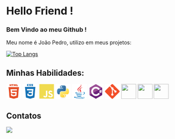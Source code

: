 # Hello Friend !

### Bem Vindo ao meu Github !

Meu nome é João Pedro, utilizo em meus projetos:

[![Top Langs](https://github-readme-stats.vercel.app/api/top-langs/?username=joaopedro116)](https://github.com/joaopedro116/github-readme-stats)

## Minhas Habilidades: 

 <p align="left">
    <img src="https://raw.githubusercontent.com/devicons/devicon/master/icons/html5/html5-plain-wordmark.svg" alt="html5"  width="40" height="40">
    <img src="https://raw.githubusercontent.com/devicons/devicon/master/icons/css3/css3-plain-wordmark.svg" alt="css3"  width="40" height="40">
    <img src="https://raw.githubusercontent.com/devicons/devicon/master/icons/javascript/javascript-plain.svg" alt="javascript"  width="40" height="40">
    <img src="https://raw.githubusercontent.com/devicons/devicon/master/icons/python/python-original.svg" alt="python" width="40" height="40">
    <img src="https://github.com/devicons/devicon/blob/master/icons/java/java-original.svg" alt="java"  width="40" height="40">
    <img src="https://raw.githubusercontent.com/devicons/devicon/master/icons/csharp/csharp-original.svg" width="40" height="40">
    <img src="https://raw.githubusercontent.com/devicons/devicon/master/icons/git/git-original.svg" width="40" height="40">
    <img src="https://cdn.jsdelivr.net/gh/devicons/devicon/icons/debian/debian-original.svg" width="40" height="40" />
     <img src="https://cdn.jsdelivr.net/gh/devicons/devicon/icons/linux/linux-original.svg" width="40" height="40" />
    <img src="https://cdn.jsdelivr.net/gh/devicons/devicon/icons/windows8/windows8-original.svg" width="40" height="40" />
  </p>

## Contatos

  <a href="https://www.linkedin.com/in/joaopedro116" target="_blank"><img src="https://img.shields.io/badge/-LinkedIn-%230077B5?style=for-the-badge&logo=linkedin&logoColor=white" target="_blank"></a>
  
